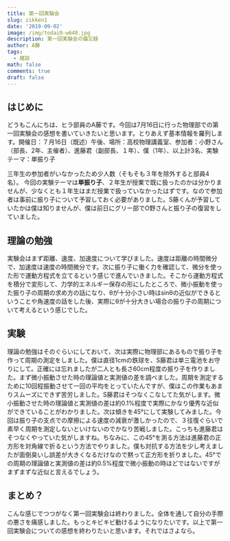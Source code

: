 ```yaml
---
title: 第一回実験会
slug: zikken1
date: '2019-09-02'
image: /img/todai0-w640.jpg
description: 第一回実験会の備忘録
author: A藤
tags:
  - 雑談
math: false
comments: true
draft: false
---
```


## はじめに

どうもこんにちは、ヒラ部員のA藤です。今回は7月16日に行った物理部での第一回実験会の感想を書いていきたいと思います。とりあえず基本情報を羅列します。開催日：７月16日（既述）午後、場所：高校物理講義室、参加者：小野さん（部長、2年、主催者）、進藤君（副部長、１年）、僕（1年）、以上計3名、実験テーマ：単振り子

三年生の参加者がいなかったため少人数（そもそも３年を除外すると部員4名）。
今回の実験テーマは**単振り子**、２年生が授業で既に扱ったのかは分かりませんが、少なくとも１年生はまだ授業で扱っていなかったはずです。なので参加者は事前に振り子について予習しておく必要がありました。S藤くんが予習していたかは僕は知りませんが、僕は前日にグリー部でO野さんと振り子の復習をしていました。

## 理論の勉強

実験会はまず距離、速度、加速度について学びました。速度は距離の時間微分で、加速度は速度の時間微分です。次に振り子に働く力を確認して、微分を使った形で運動方程式を立てるという感じで進んでいきました。そこから運動方程式を積分で変形して、力学的エネルギー保存の形にしたところで、微小振動を使った振り子の周期の求め方の話になり、θが十分小さい時はsinθの近似ができるということや角速度の話をした後、実際にθが十分大きい場合の振り子の周期について考えるという感じでした。

## 実験

理論の勉強はそのぐらいにしておいて、次は実際に物理部にあるもので振り子を作って周期の測定をしました。僕は直径1cmの鉄球を、S藤君は単三電池をお守りにして。正確には忘れましたが二人とも長さ60cm程度の振り子を作りました。まず微小振動させた時の理論値と実測値の差を調べました。周期を測定するために10回程振動させて一回の平均をとっていたんですが、僕はこの作業もあまりスムーズにできず苦労しました。S藤君はそつなくこなしてた気がします。微小振動させた時の理論値と実測値の差は約0.1%程度で実際にかなり優秀な近似ができていることがわかりました。次は傾きを45°にして実験してみました。今回は振り子の支点での摩擦による速度の減衰が激しかったので、３往復ぐらいで素早く周期を測定しないといけないのでかなり苦戦しました。こっちも進藤君はそつなくやっていた気がしますね。ちなみに、この45°を測る方法は進藤君の正方形を対角線で折るという方法でやりました。僕も対抗する方法を少し考えましたが面倒臭いし誤差が大きくなるだけなので黙って正方形を折りました。45°での周期の理論値と実測値の差は約0.5%程度で微小振動の時ほどではないですがまずまずな近似と言えるでしょう。

## まとめ？

こんな感じでつつがなく第一回実験会は終わりました。全体を通して自分の手際の悪さを痛感しました。もっとキビキビ動けるようになりたいです。以上で第一回実験会についての感想を終わりたいと思います。それではさよなら。
